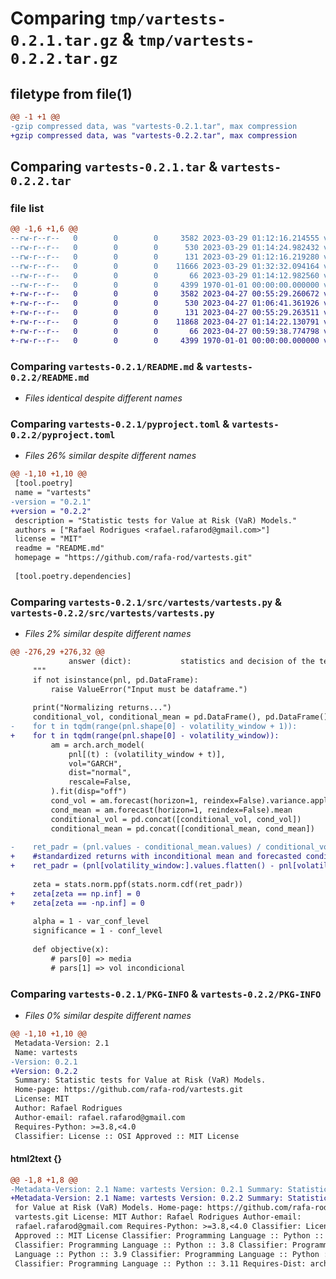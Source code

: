 # Comparing `tmp/vartests-0.2.1.tar.gz` & `tmp/vartests-0.2.2.tar.gz`

## filetype from file(1)

```diff
@@ -1 +1 @@
-gzip compressed data, was "vartests-0.2.1.tar", max compression
+gzip compressed data, was "vartests-0.2.2.tar", max compression
```

## Comparing `vartests-0.2.1.tar` & `vartests-0.2.2.tar`

### file list

```diff
@@ -1,6 +1,6 @@
--rw-r--r--   0        0        0     3582 2023-03-29 01:12:16.214555 vartests-0.2.1/README.md
--rw-r--r--   0        0        0      530 2023-03-29 01:14:24.982432 vartests-0.2.1/pyproject.toml
--rw-r--r--   0        0        0      131 2023-03-29 01:12:16.219280 vartests-0.2.1/src/vartests/__init__.py
--rw-r--r--   0        0        0    11666 2023-03-29 01:32:32.094164 vartests-0.2.1/src/vartests/vartests.py
--rw-r--r--   0        0        0       66 2023-03-29 01:14:12.982560 vartests-0.2.1/src/vartests/version.py
--rw-r--r--   0        0        0     4399 1970-01-01 00:00:00.000000 vartests-0.2.1/PKG-INFO
+-rw-r--r--   0        0        0     3582 2023-04-27 00:55:29.260672 vartests-0.2.2/README.md
+-rw-r--r--   0        0        0      530 2023-04-27 01:06:41.361926 vartests-0.2.2/pyproject.toml
+-rw-r--r--   0        0        0      131 2023-04-27 00:55:29.263511 vartests-0.2.2/src/vartests/__init__.py
+-rw-r--r--   0        0        0    11868 2023-04-27 01:14:22.130791 vartests-0.2.2/src/vartests/vartests.py
+-rw-r--r--   0        0        0       66 2023-04-27 00:59:38.774798 vartests-0.2.2/src/vartests/version.py
+-rw-r--r--   0        0        0     4399 1970-01-01 00:00:00.000000 vartests-0.2.2/PKG-INFO
```

### Comparing `vartests-0.2.1/README.md` & `vartests-0.2.2/README.md`

 * *Files identical despite different names*

### Comparing `vartests-0.2.1/pyproject.toml` & `vartests-0.2.2/pyproject.toml`

 * *Files 26% similar despite different names*

```diff
@@ -1,10 +1,10 @@
 [tool.poetry]
 name = "vartests"
-version = "0.2.1"
+version = "0.2.2"
 description = "Statistic tests for Value at Risk (VaR) Models."
 authors = ["Rafael Rodrigues <rafael.rafarod@gmail.com>"]
 license = "MIT"
 readme = "README.md"
 homepage = "https://github.com/rafa-rod/vartests.git"
 
 [tool.poetry.dependencies]
```

### Comparing `vartests-0.2.1/src/vartests/vartests.py` & `vartests-0.2.2/src/vartests/vartests.py`

 * *Files 2% similar despite different names*

```diff
@@ -276,29 +276,32 @@
             answer (dict):           statistics and decision of the test
     """
     if not isinstance(pnl, pd.DataFrame):
         raise ValueError("Input must be dataframe.")
 
     print("Normalizing returns...")
     conditional_vol, conditional_mean = pd.DataFrame(), pd.DataFrame()
-    for t in tqdm(range(pnl.shape[0] - volatility_window + 1)):
+    for t in tqdm(range(pnl.shape[0] - volatility_window)):
         am = arch.arch_model(
             pnl[(t) : (volatility_window + t)],
             vol="GARCH",
             dist="normal",
             rescale=False,
         ).fit(disp="off")
         cond_vol = am.forecast(horizon=1, reindex=False).variance.apply(np.sqrt)
         cond_mean = am.forecast(horizon=1, reindex=False).mean
         conditional_vol = pd.concat([conditional_vol, cond_vol])
         conditional_mean = pd.concat([conditional_mean, cond_mean])
 
-    ret_padr = (pnl.values - conditional_mean.values) / conditional_vol.values
+    #standardized returns with inconditional mean and forecasted condicitional volatility
+    ret_padr = (pnl[volatility_window:].values.flatten() - pnl[volatility_window:].mean().values[0]) / conditional_vol.values.flatten()
 
     zeta = stats.norm.ppf(stats.norm.cdf(ret_padr))
+    zeta[zeta == np.inf] = 0
+    zeta[zeta == -np.inf] = 0
 
     alpha = 1 - var_conf_level
     significance = 1 - conf_level
 
     def objective(x):
         # pars[0] => media
         # pars[1] => vol incondicional
```

### Comparing `vartests-0.2.1/PKG-INFO` & `vartests-0.2.2/PKG-INFO`

 * *Files 0% similar despite different names*

```diff
@@ -1,10 +1,10 @@
 Metadata-Version: 2.1
 Name: vartests
-Version: 0.2.1
+Version: 0.2.2
 Summary: Statistic tests for Value at Risk (VaR) Models.
 Home-page: https://github.com/rafa-rod/vartests.git
 License: MIT
 Author: Rafael Rodrigues
 Author-email: rafael.rafarod@gmail.com
 Requires-Python: >=3.8,<4.0
 Classifier: License :: OSI Approved :: MIT License
```

#### html2text {}

```diff
@@ -1,8 +1,8 @@
-Metadata-Version: 2.1 Name: vartests Version: 0.2.1 Summary: Statistic tests
+Metadata-Version: 2.1 Name: vartests Version: 0.2.2 Summary: Statistic tests
 for Value at Risk (VaR) Models. Home-page: https://github.com/rafa-rod/
 vartests.git License: MIT Author: Rafael Rodrigues Author-email:
 rafael.rafarod@gmail.com Requires-Python: >=3.8,<4.0 Classifier: License :: OSI
 Approved :: MIT License Classifier: Programming Language :: Python :: 3
 Classifier: Programming Language :: Python :: 3.8 Classifier: Programming
 Language :: Python :: 3.9 Classifier: Programming Language :: Python :: 3.10
 Classifier: Programming Language :: Python :: 3.11 Requires-Dist: arch
```

